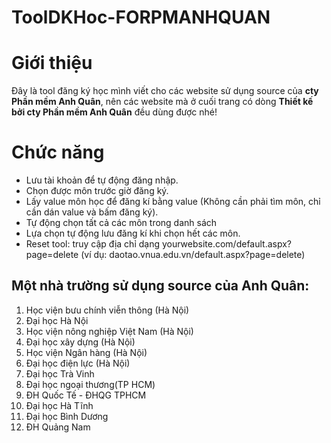 # ToolDKHoc-FORPMANHQUAN
# Giới thiệu
Đây là tool đăng ký học mình viết cho các website sử dụng source của **cty Phần mềm Anh Quân**, nên các website mà ở cuối trang có dòng **Thiết kế bởi cty Phần mềm Anh Quân** đều dùng được nhé!

# Chức năng

 - Lưu tài khoản để tự động đăng nhập.
 - Chọn được môn trước giờ đăng ký. 
 - Lấy value môn học để đăng kí bằng value (Không cần phải tìm môn, chỉ cần dán value và bấm đăng ký).
 - Tự động chọn tất cả các môn trong danh sách
 - Lựa chọn tự động lưu đăng kí khi chọn hết các môn.
 - Reset tool: truy cập địa chỉ dạng yourwebsite.com/default.aspx?page=delete (ví dụ: daotao.vnua.edu.vn/default.aspx?page=delete)

## Một nhà trường sử dụng source của Anh Quân:

 1. Học viện bưu chính viễn thông (Hà Nội)
 2. Đại học Hà Nội
 3. Học viện nông nghiệp Việt Nam (Hà Nội)
 4. Đại học xây dựng (Hà Nội)
 5. Học viện Ngân hàng (Hà Nội)
 6. Đại học điện lực (Hà Nội)
 7. Đại học Trà Vinh
 8. Đại học ngoại thương(TP HCM)
 9. ĐH Quốc Tế  - ĐHQG TPHCM
 10. Đại học Hà Tĩnh
 11. Đại học Bình Dương
 12. ĐH Quảng Nam